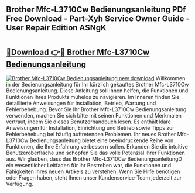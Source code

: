 ## Brother Mfc-L3710Cw Bedienungsanleitung PDf Free Download - Part-Xyh Service Owner Guide - User Repair Edition ASNgK

# <h2><a href="http://df1yf0b.blite.top/?on=Brother+Mfc-L3710Cw+Bedienungsanleitung">🔗Download 👉🔴 Brother Mfc-L3710Cw Bedienungsanleitung</a></h2>

[![Brother Mfc-L3710Cw Bedienungsanleitung new download](https://i.imgur.com/lujVjoI.png)](http://df1yf0b.blite.top/?on=Brother+Mfc-L3710Cw+Bedienungsanleitung)
Willkommen in der Bedienungsanleitung für Ihr kürzlich gekauftes Brother Mfc-L3710Cw Bedienungsanleitung. Diese Anleitung soll Ihnen helfen, die Funktionen und Funktionen Ihres Produkts mühelos zu navigieren. Im Inneren finden Sie detaillierte Anweisungen für Installation, Betrieb, Wartung und Fehlerbehebung. Bevor Sie Ihr Brother Mfc-L3710Cw Bedienungsanleitung verwenden, machen Sie sich bitte mit seinen Funktionen und Merkmalen vertraut, indem Sie dieses Benutzerhandbuch lesen. Es enthält klare Anweisungen für Installation, Einrichtung und Betrieb sowie Tipps zur Fehlerbehebung bei häufig auftretenden Problemen. Ihr neues Brother Mfc-L3710Cw Bedienungsanleitung bietet eine beeindruckende Reihe von Funktionen, die Ihre Erfahrung verbessern sollen. Erkunden Sie die intuitive Benutzeroberfläche und schöpfen Sie das volle Potenzial ihrer Funktionen aus. Wir glauben, dass das Brother Mfc-L3710Cw BedienungsanleitungD ein wesentlicher Leitfaden für Ihr Bestreben war, die Funktionen und Fähigkeiten Ihres neuen Artikels zu verstehen. Wenn Sie Hilfe benötigen oder Fragen haben, steht Ihnen unser Kundenservice-Team jederzeit zur Verfügung.
